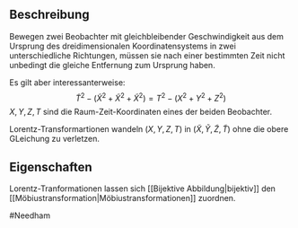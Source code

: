 ## Beschreibung
Bewegen zwei Beobachter mit gleichbleibender Geschwindigkeit aus dem Ursprung des dreidimensionalen Koordinatensystems in zwei unterschiedliche Richtungen, müssen sie nach einer bestimmten Zeit nicht unbedingt die gleiche Entfernung zum Ursprung haben.

Es gilt aber interessanterweise: $$\tilde{T}^2-(\tilde{X}^2 + \tilde{X}^2 + \tilde{X}^2) = T^2 - (X^2 + Y^2 + Z^2)$$
$X, Y, Z, T$ sind die Raum-Zeit-Koordinaten eines der beiden Beobachter.

Lorentz-Transformartionen wandeln $(X, Y, Z, T)$ in $(\tilde X, \tilde Y, \tilde Z, \tilde T)$ ohne die obere GLeichung zu verletzen.

## Eigenschaften
Lorentz-Tranformationen lassen sich [[Bijektive Abbildung|bijektiv]] den [[Möbiustransformation|Möbiustransformationen]] zuordnen.

#Needham 